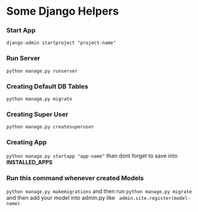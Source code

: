 # Some Django Helpers

### Start App

```django-admin startproject "project-name" ```

### Run Server
``` python manage.py runserver ```

### Creating Default DB Tables
```python manage.py migrate``` 

### Creating Super User
```python manage.py createsuperuser```

### Creating App
```python manage.py startapp "app-name"``` than dont forget to save into **INSTALLED_APPS**

### Run this command whenever created Models
```python manage.py makemigrations``` and then 
run ```python manage.py migrate``` and then add your model into admin.py like
``` admin.site.register(model-name)```
